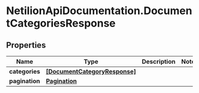 # NetilionApiDocumentation.DocumentCategoriesResponse

## Properties
Name | Type | Description | Notes
------------ | ------------- | ------------- | -------------
**categories** | [**[DocumentCategoryResponse]**](DocumentCategoryResponse.md) |  | 
**pagination** | [**Pagination**](Pagination.md) |  | 
